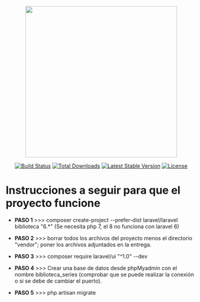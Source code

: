<p align="center"><a href="https://laravel.com" target="_blank"><img src="https://raw.githubusercontent.com/laravel/art/master/logo-lockup/5%20SVG/2%20CMYK/1%20Full%20Color/laravel-logolockup-cmyk-red.svg" width="400"></a></p>

<p align="center">
<a href="https://travis-ci.org/laravel/framework"><img src="https://travis-ci.org/laravel/framework.svg" alt="Build Status"></a>
<a href="https://packagist.org/packages/laravel/framework"><img src="https://poser.pugx.org/laravel/framework/d/total.svg" alt="Total Downloads"></a>
<a href="https://packagist.org/packages/laravel/framework"><img src="https://poser.pugx.org/laravel/framework/v/stable.svg" alt="Latest Stable Version"></a>
<a href="https://packagist.org/packages/laravel/framework"><img src="https://poser.pugx.org/laravel/framework/license.svg" alt="License"></a>
</p>

# Instrucciones a seguir para que el proyecto funcione

- **PASO 1** >>> composer create-project --prefer-dist laravel/laravel biblioteca "6.*" (Se necesita php 7, el 8 no funciona con laravel 6)

- **PASO 2** >>> borrar todos los archivos del proyecto menos el directorio "vendor"; poner los archivos adjuntados en la entrega.

- **PASO 3** >>> composer require laravel/ui "^1.0" --dev

- **PASO 4** >>> Crear una base de datos desde phpMyadmin con el nombre biblioteca_series (comprobar que se puede realizar la conexión o si se debe de cambiar el puerto).

- **PASO 5** >>> php artisan migrate
